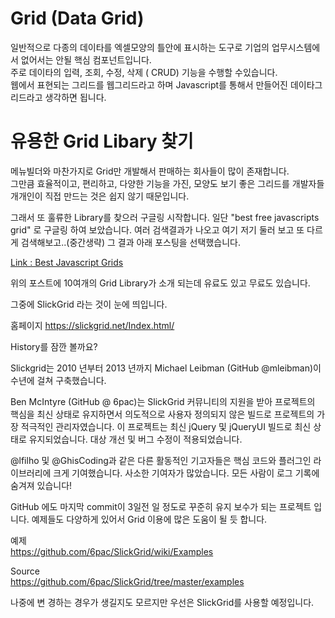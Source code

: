# Grid (Data Grid)

일반적으로 다종의 데이타를 엑셀모양의 틀안에 표시하는 도구로 기업의 업무시스템에서 없어서는 안될 핵심 컴포넌트입니다.  
주로 데이타의 입력, 조회, 수정, 삭제 ( CRUD) 기능을 수행할 수있습니다.  
웹에서 표현되는 그리드를 웹그리드라고 하며 Javascript를 통해서 만들어진 데이타그리드라고 생각하면 됩니다.

# 유용한 Grid Libary 찾기

메뉴빌더와 마찬가지로 Grid만 개발해서 판매하는 회사들이 많이 존재합니다.  
그만큼 효율적이고, 편리하고, 다양한 기능을 가진, 모양도 보기 좋은 그리드를 개발자들 개개인이 직접 만드는 것은 쉽지 않기 때문입니다.

그래서 또 훌류한 Library를 찾으러 구글링 시작합니다.
일단 "best free javascripts grid" 로 구글링 하여 보았습니다.
여러 검색결과가 나오고 여기 저기 둘러 보고 또 다르게 검색해보고..(중간생략) 그 결과 아래 포스팅을 선택했습니다.

[ Link : Best Javascript Grids](http://blog.naver.com/PostView.nhn?blogId=fxfighter&logNo=220069330620&categoryNo=0&parentCategoryNo=57&viewDate=&currentPage=1&postListTopCurrentPage=1)

위의 포스트에 10여개의 Grid Library가 소개 되는데 유료도 있고 무료도 있습니다.

그중에 SlickGrid 라는 것이 눈에 띄입니다.

홈페이지
<https://slickgrid.net/Index.html/>

History를 잠깐 볼까요?

Slickgrid는 2010 년부터 2013 년까지 Michael Leibman (GitHub @mleibman)이 수년에 걸쳐 구축했습니다.

Ben McIntyre (GitHub @ 6pac)는 SlickGrid 커뮤니티의 지원을 받아 프로젝트의 핵심을 최신 상태로 유지하면서 의도적으로 사용자 정의되지 않은 빌드로 프로젝트의 가장 적극적인 관리자였습니다.
이 프로젝트는 최신 jQuery 및 jQueryUI 빌드로 최신 상태로 유지되었습니다. 대상 개선 및 버그 수정이 적용되었습니다.

@lfilho 및 @GhisCoding과 같은 다른 활동적인 기고자들은 핵심 코드와 플러그인 라이브러리에 크게 기여했습니다.
사소한 기여자가 많았습니다. 모든 사람이 로그 기록에 숨겨져 있습니다!

GitHub 에도 마지막 commit이 3일전 일 정도로 꾸준히 유지 보수가 되는 프로젝트 입니다.
예제들도 다양하게 있어서 Grid 이용에 많은 도움이 될 듯 합니다.

예제  
<https://github.com/6pac/SlickGrid/wiki/Examples>

Source  
<https://github.com/6pac/SlickGrid/tree/master/examples>

나중에 변 경하는 경우가 생길지도 모르지만 우선은 SlickGrid를 사용할 예정입니다.
